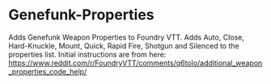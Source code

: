 # Genefunk-Properties
Adds Genefunk Weapon Properties to Foundry VTT.
Adds Auto, Close, Hard-Knuckle, Mount, Quick, Rapid Fire, Shotgun and Silenced to the properties list.
Initial instructions are from here: https://www.reddit.com/r/FoundryVTT/comments/q6tolo/additional_weapon_properties_code_help/
